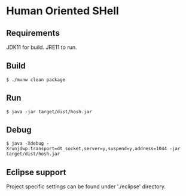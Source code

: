 # Human Oriented SHell

## Requirements

JDK11 for build. JRE11 to run.

## Build

`$ ./mvnw clean package`

## Run

`$ java -jar target/dist/hosh.jar`


## Debug

`$ java -Xdebug -Xrunjdwp:transport=dt_socket,server=y,suspend=y,address=1044 -jar target/dist/hosh.jar`

## Eclipse support

Project specific settings can be found under './eclipse' directory.
